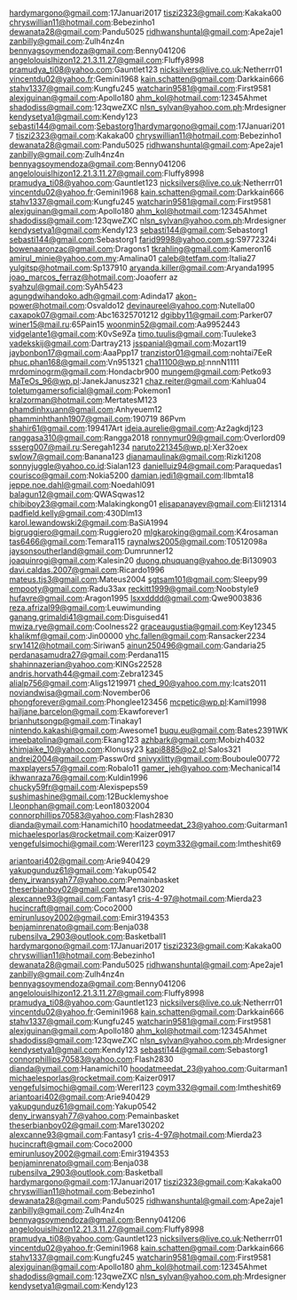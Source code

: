 hardymargono@gmail.com:17Januari2017 
tiszi2323@gmail.com:Kakaka00 
chryswillian11@hotmail.com:Bebezinho1 
dewanata28@gmail.com:Pandu5025 
ridhwanshuntal@gmail.com:Ape2aje1 
zanbilly@gmail.com:Zulh4nz4n 
bennyagsoymendoza@gmail.com:Benny041206 
angelolouislhizon12.21.3.11.27@gmail.com:Fluffy8998 
pramudya_ti08@yahoo.com:Gauntlet123 
nicksilvers@live.co.uk:Netherrr01 
vincentdu02@yahoo.fr:Gemini1968 
kain.schatten@gmail.com:Darkkain666 
stahv1337@gmail.com:Kungfu245 
watcharin9581@gmail.com:First9581 
alexjguinan@gmail.com:Apollo180 ahm_kol@hotmail.com:12345Ahmet 
shadodiss@gmail.com:123qweZXC 
nlsn_sylvan@yahoo.com.ph:Mrdesigner 
kendysetya1@gmail.com:Kendy123 
sebasti144@gmail.com:Sebastorg1hardymargono@gmail.com:17Januari2017 
tiszi2323@gmail.com:Kakaka00 
chryswillian11@hotmail.com:Bebezinho1 
dewanata28@gmail.com:Pandu5025 
ridhwanshuntal@gmail.com:Ape2aje1 
zanbilly@gmail.com:Zulh4nz4n 
bennyagsoymendoza@gmail.com:Benny041206 
angelolouislhizon12.21.3.11.27@gmail.com:Fluffy8998 
pramudya_ti08@yahoo.com:Gauntlet123 
nicksilvers@live.co.uk:Netherrr01 
vincentdu02@yahoo.fr:Gemini1968 
kain.schatten@gmail.com:Darkkain666 
stahv1337@gmail.com:Kungfu245 
watcharin9581@gmail.com:First9581 
alexjguinan@gmail.com:Apollo180 ahm_kol@hotmail.com:12345Ahmet 
shadodiss@gmail.com:123qweZXC 
nlsn_sylvan@yahoo.com.ph:Mrdesigner 
kendysetya1@gmail.com:Kendy123 
sebasti144@gmail.com:Sebastorg1
sebasti144@gmail.com:Sebastorg1 
farid9998@yahoo.com.sg:S9772324i 
bowenaaronzac@gmail.com:Dragons1 
tkrahling@gmail.com:Kameron16 
amirul_minie@yahoo.com.my:Amalina01 
caleb@tetfam.com:Italia27 
yulgitsp@hotmail.com:Sp137910 
aryanda.killer@gmail.com:Aryanda1995 
joao_marcos_ferraz@hotmail.com:Joaoferr
az syahzul@gmail.com:SyAh5423 
agungdwihandoko.adh@gmail.com:Adinda17
akon-power@hotmail.com:Osvaldo12 
devinaureel@yahoo.com:Nutella00 
caxapok07@gmail.com:Abc16325701212 
dgibby11@gmail.com:Parker07
winer15@mail.ru:65Pain15 
woonmin52@gmail.com:Aa9952443 
vidgelante1@gmail.com:K0vSe9Za 
timo.tuulis@gmail.com:Tuuleke3 
vadekskij@gmail.com:Dartray213 
jsspanial@gmail.com:Mozart19 
jaybonbon17@gmail.com:AaaPpp17 
tranzistor01@gmail.com:nohtai7EeR 
phuc.phan168@gmail.com:Vn951321 
cha11100@wp.pl:nnnN1111 
mrdominogrm@gmail.com:Hondacbr900 
mungem@gmail.com:Petko93 
MaTeOs_96@wp.pl:JanekJanusz321 
chaz.reiter@gmail.com:Kahlua04 
toletumgamersoficial@gmail.com:Pokemon1 
kralzorman@hotmail.com:MertatesM123 
phamdinhxuann@gmail.com:Anhyeuem12 
phamminhthanh1907@gmail.com:190719
86Pvm shahir61@gmail.com:199417Art 
ideia.aurelie@gmail.com:Az2agkdj123 
ranggasa310@gmail.com:Rangga2018 
ronnymur09@gmail.com:Overlord09 
ssserg007@mail.ru:Seregah1234 
naruto221345@wp.pl:Xer32oex 
swlow7@gmail.com:Banana123 
dianamaulinak@gmail.com:Rizki1208 
sonnyjuggle@yahoo.co.id:Sialan123 
danielluiz94@gmail.com:Paraquedas1 
courisco@gmail.com:Nokia5200 
damian.jedi1@gmail.com:Ilbmta18 
jeppe.noe.dahl@gmail.com:Noedahl091 
balagun12@gmail.com:QWASqwas12 
chibiboy23@gmail.com:Malakingkong01 
elisapanayev@gmail.com:Eli121314 
padfield.kelly@gmail.com:430Dlm13 
karol.lewandowski2@gmail.com:BaSiA1994
bigruggiero@gmail.com:Ruggiero20 
mlgkaroking@gmail.com:K4rosaman 
tas6466@gmail.com:Temara115 
raynalws2005@gmail.com:T0512098a 
jaysonsoutherland@gmail.com:Dumrunner12
joaquinrogi@gmail.com:Kalesin20 
duong.phuquang@yahoo.de:Bi130903 
davi.caldas.2007@gmail.com:Ricardo1996 
mateus.tjs3@gmail.com:Mateus2004 
sgtsam101@gmail.com:Sleepy99 
empooty@gmail.com:Radu33ax 
reckitt1999@gmail.com:Noobstyle9 
hufavre@gmail.com:Aragon1995 
lsxxdddd@gmail.com:Qwe9003836 
reza.afrizal99@gmail.com:Leuwimunding 
ganang.grimaldi41@gmail.com:Disguised41
mwiza.rye@gmail.com:Coolness22 
graceaugustia@gmail.com:Key12345 
khalikmf@gmail.com:Jin00000 
vhc.fallen@gmail.com:Ransacker2234 
srw1412@hotmail.com:Siriwan5 
ainun250496@gmail.com:Gandaria25 
perdanasamudra27@gmail.com:Perdana115 
shahinnazerian@yahoo.com:KINGs22528 
andris.horvath44@gmail.com:Zebra12345 
alialp756@gmail.com:Aligs1219971 
ched_90@yahoo.com.my:Icats2011 
noviandwisa@gmail.com:November06 
phongforever@gmail.com:Phonglee123456
mcpetic@wp.pl:Kamil1998 
hailjane.barcelon@gmail.com:Ekawforever1
brianhutsongp@gmail.com:Tinakay1 
nintendo.kakashi@gmail.com:Awesome1 
buqu.eu@gmail.com:Bates2391WK 
imeebatolina@gmail.com:Ekang123 
azhbark@gmail.com:Mobizh4032 
khimjaike_10@yahoo.com:Klonusy23 
kapi8885@o2.pl:Salos321 
andrei2004@gmail.com:Passw0rd 
snivyxlitty@gmail.com:Bouboule00772 
maxplayers57@gmail.com:Robalo11 
gamer_jeh@yahoo.com:Mechanical14 
ikhwanraza76@gmail.com:Kuldin1996 
chucky59fr@gmail.com:Alexispeps59 
sushimashine@gmail.com:12Bucklemyshoe
l.leonphan@gmail.com:Leon18032004 
connorphillips70583@yahoo.com:Flash2830
dianda@ymail.com:Hanamichi10 
hoodatmeedat_23@yahoo.com:Guitarman1 
michaelesporlas@rocketmail.com:Kaizer0917 
vengefulsimochi@gmail.com:Wererl123 
coym332@gmail.com:Imtheshit69 

ariantoari402@gmail.com:Arie940429 
yakupgunduz61@gmail.com:Yakup0542 
deny_irwansyah77@yahoo.com:Pemainbasket 
theserbianboy02@gmail.com:Mare130202 
alexcanne93@gmail.com:Fantasy1 cris-4-97@hotmail.com:Mierda23 
hucincraft@gmail.com:Coco2000 
emirunlusoy2002@gmail.com:Emir3194353
benjaminrenato@gmail.com:Benja038 
rubensilva_2903@outlook.com:Basketball1 
hardymargono@gmail.com:17Januari2017 
tiszi2323@gmail.com:Kakaka00 
chryswillian11@hotmail.com:Bebezinho1 
dewanata28@gmail.com:Pandu5025 
ridhwanshuntal@gmail.com:Ape2aje1 
zanbilly@gmail.com:Zulh4nz4n 
bennyagsoymendoza@gmail.com:Benny041206 
angelolouislhizon12.21.3.11.27@gmail.com:Fluffy8998 
pramudya_ti08@yahoo.com:Gauntlet123 
nicksilvers@live.co.uk:Netherrr01 
vincentdu02@yahoo.fr:Gemini1968 
kain.schatten@gmail.com:Darkkain666 
stahv1337@gmail.com:Kungfu245 
watcharin9581@gmail.com:First9581 
alexjguinan@gmail.com:Apollo180 ahm_kol@hotmail.com:12345Ahmet 
shadodiss@gmail.com:123qweZXC 
nlsn_sylvan@yahoo.com.ph:Mrdesigner 
kendysetya1@gmail.com:Kendy123 
sebasti144@gmail.com:Sebastorg1
connorphillips70583@yahoo.com:Flash2830
dianda@ymail.com:Hanamichi10 
hoodatmeedat_23@yahoo.com:Guitarman1 
michaelesporlas@rocketmail.com:Kaizer0917 
vengefulsimochi@gmail.com:Wererl123 
coym332@gmail.com:Imtheshit69 
ariantoari402@gmail.com:Arie940429 
yakupgunduz61@gmail.com:Yakup0542 
deny_irwansyah77@yahoo.com:Pemainbasket 
theserbianboy02@gmail.com:Mare130202 
alexcanne93@gmail.com:Fantasy1 
cris-4-97@hotmail.com:Mierda23 
hucincraft@gmail.com:Coco2000 
emirunlusoy2002@gmail.com:Emir3194353
benjaminrenato@gmail.com:Benja038 
rubensilva_2903@outlook.com:Basketball hardymargono@gmail.com:17Januari2017 
tiszi2323@gmail.com:Kakaka00 
chryswillian11@hotmail.com:Bebezinho1 
dewanata28@gmail.com:Pandu5025 
ridhwanshuntal@gmail.com:Ape2aje1 
zanbilly@gmail.com:Zulh4nz4n 
bennyagsoymendoza@gmail.com:Benny041206 
angelolouislhizon12.21.3.11.27@gmail.com:Fluffy8998 
pramudya_ti08@yahoo.com:Gauntlet123 
nicksilvers@live.co.uk:Netherrr01 
vincentdu02@yahoo.fr:Gemini1968 
kain.schatten@gmail.com:Darkkain666 
stahv1337@gmail.com:Kungfu245 
watcharin9581@gmail.com:First9581 
alexjguinan@gmail.com:Apollo180 
ahm_kol@hotmail.com:12345Ahmet 
shadodiss@gmail.com:123qweZXC 
nlsn_sylvan@yahoo.com.ph:Mrdesigner 
kendysetya1@gmail.com:Kendy123
